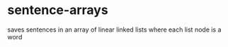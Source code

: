 # sentence-arrays
saves sentences in an array of linear linked lists where each list node is a word

